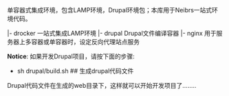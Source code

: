 
单容器式集成环境，包含LAMP环境，Drupal环境包；本库用于Neibrs一站式环境代码。

|- drocker                一站式集成LAMP环境
|- drupal                 Drupal文件编译容器
|- nginx                  用于服务器上多容器或单容器时，设定反向代理站点服务

**Notice**: 如果开发Drupal项目，请按下面的步骤:
* sh drupal/build.sh   ## 生成drupal代码文件

Drupal代码文件在生成的web目录下，这样就可以开始开发项目了........
